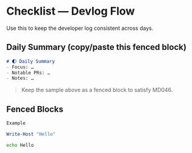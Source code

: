 # Checklist — Devlog Flow

Use this to keep the developer log consistent across days.

## Daily Summary (copy/paste this fenced block)

```md
# 🌓 Daily Summary
- Focus: …
- Notable PRs: …
- Notes: …
```

> Keep the sample above as a fenced block to satisfy MD046.

## Fenced Blocks

```md
Example
```

```powershell
Write-Host "Hello"
```

```bat
echo Hello
```
